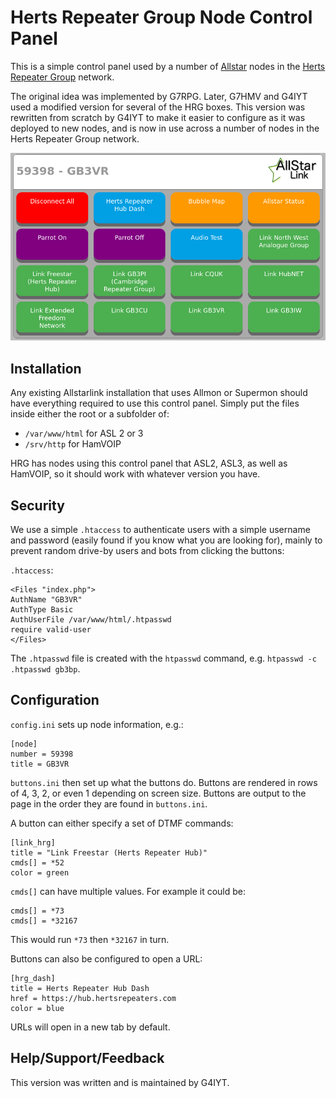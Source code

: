 # Herts Repeater Group Node Control Panel
This is a simple control panel used by a number of [Allstar](https://www.allstarlink.org) nodes in the [Herts Repeater Group](https://hertsrepeaters.com/) network.

The original idea was implemented by G7RPG. Later, G7HMV and G4IYT used a modified version for several of the HRG boxes. This version was rewritten from scratch by G4IYT to make it easier to configure as it was deployed to new nodes, and is now in use across a number of nodes in the Herts Repeater Group network.

![Screenshot of GB3VR control panel](./img/screenshot.png)

## Installation
Any existing Allstarlink installation that uses Allmon or Supermon should have everything required to use this control panel. Simply put the files inside either the root or a subfolder of:

- `/var/www/html` for ASL 2 or 3
- `/srv/http` for HamVOIP

HRG has nodes using this control panel that ASL2, ASL3, as well as HamVOIP, so it should work with whatever version you have.

## Security
We use a simple `.htaccess` to authenticate users with a simple username and password (easily found if you know what you are looking for), mainly to prevent random drive-by users and bots from clicking the buttons:

`.htaccess`:

```
<Files "index.php">
AuthName "GB3VR"
AuthType Basic
AuthUserFile /var/www/html/.htpasswd
require valid-user
</Files>
```

The `.htpasswd` file is created with the `htpasswd` command, e.g. `htpasswd -c .htpasswd gb3bp`.

## Configuration

`config.ini` sets up node information, e.g.:

```
[node]
number = 59398
title = GB3VR
```

`buttons.ini` then set up what the buttons do. Buttons are rendered in rows of 4, 3, 2, or even 1 depending on screen size. Buttons are output to the page in the order they are found in `buttons.ini`.

A button can either specify a set of DTMF commands:

```
[link_hrg]
title = "Link Freestar (Herts Repeater Hub)"
cmds[] = *52
color = green
```

`cmds[]` can have multiple values. For example it could be:

```
cmds[] = *73
cmds[] = *32167
```

This would run `*73` then `*32167` in turn.

Buttons can also be configured to open a URL:

```
[hrg_dash]
title = Herts Repeater Hub Dash
href = https://hub.hertsrepeaters.com
color = blue
```

URLs will open in a new tab by default.

## Help/Support/Feedback
This version was written and is maintained by G4IYT. 
